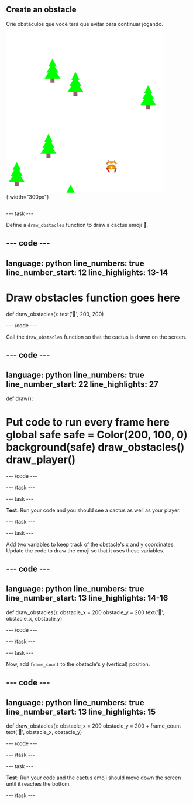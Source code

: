 ## Create an obstacle

<div style="display: flex; flex-wrap: wrap">
<div style="flex-basis: 200px; flex-grow: 1; margin-right: 15px;">
Crie obstáculos que você terá que evitar para continuar jogando.
</div>
<div>

![Exemplo de projeto de esqui com obstáculos de árvores](images/obstacles.png){:width="300px"}

</div>
</div>

--- task ---

Define a `draw_obstacles` function to draw a cactus emoji 🌵.

--- code ---
---
language: python line_numbers: true line_number_start: 12
line_highlights: 13-14
---

# Draw obstacles function goes here
def draw_obstacles(): text('🌵', 200, 200)

--- /code ---

Call the `draw_obstacles` function so that the cactus is drawn on the screen.

--- code ---
---
language: python line_numbers: true line_number_start: 22
line_highlights: 27
---

def draw():   
# Put code to run every frame here global safe safe = Color(200, 100, 0) background(safe) draw_obstacles() draw_player()

--- /code ---

--- /task ---


--- task ---

**Test:** Run your code and you should see a cactus as well as your player.

--- /task ---

--- task ---

Add two variables to keep track of the obstacle's x and y coordinates. Update the code to draw the emoji so that it uses these variables.

--- code ---
---
language: python line_numbers: true line_number_start: 13
line_highlights: 14-16
---

def draw_obstacles(): obstacle_x = 200 obstacle_y = 200 text('🌵', obstacle_x, obstacle_y)

--- /code ---

--- /task ---

--- task ---

Now, add `frame_count` to the obstacle's y (vertical) position.

--- code ---
---
language: python line_numbers: true line_number_start: 13
line_highlights: 15
---

def draw_obstacles(): obstacle_x = 200 obstacle_y = 200 + frame_count text('🌵', obstacle_x, obstacle_y)

--- /code ---

--- /task ---

--- task ---

**Test:** Run your code and the cactus emoji should move down the screen until it reaches the bottom.

--- /task ---
